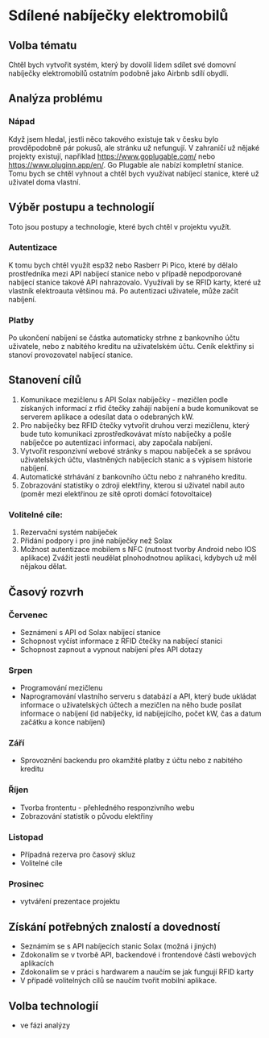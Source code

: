 # Sdílené nabíječky elektromobilů
## Volba tématu
Chtěl bych vytvořit systém, který by dovolil lidem sdílet své domovní nabíječky elektromobilů ostatním podobně jako Airbnb sdílí obydlí.
## Analýza problému
### Nápad
Když jsem hledal, jestli něco takového existuje tak v česku bylo provděpodobně pár pokusů, ale stránku už nefungují. V zahraničí už nějaké projekty existují, například https://www.goplugable.com/ nebo https://www.pluginn.app/en/. Go Plugable ale nabízí kompletní stanice. Tomu bych se chtěl vyhnout a chtěl bych využívat nabíjecí stanice, které už uživatel doma vlastní.
## Výběr postupu a technologií
Toto jsou postupy a technologie, které bych chtěl v projektu využít.
### Autentizace
K tomu bych chtěl využít esp32 nebo Rasberr Pi Pico, které by dělalo prostředníka mezi API nabíjecí stanice nebo v případě nepodporované nabíjecí stanice takové API nahrazovalo. Využívali by se RFID karty, které už vlastník elektroauta většinou má. Po autentizaci uživatele, může začít nabíjení.
### Platby
Po ukončení nabíjení se částka automaticky strhne z bankovního účtu uživatele, nebo z nabitého kreditu na uživatelském účtu. Ceník elektřiny si stanoví provozovatel nabíjecí stanice.
## Stanovení cílů
1. Komunikace mezičlenu s API Solax nabíječky - mezičlen podle získaných informací z rfid čtečky zahájí nabíjení a bude komunikovat se serverem aplikace a odesílat data o odebraných kW.
2. Pro nabíječky bez RFID čtečky vytvořit druhou verzi mezičlenu, který bude tuto komunikaci zprostředkovávat místo nabíječky a pošle nabíječce po autentizaci informaci, aby započala nabíjení.
3. Vytvořit responzivní webové stránky s mapou nabíječek a se správou uživatelských účtu, vlastněných nabíjecích stanic a s výpisem historie nabíjení.
4. Automatické strhávání z bankovního účtu nebo z nahraného kreditu.
5. Zobrazování statistiky o zdroji elektřiny, kterou si uživatel nabil auto (poměr mezi elektřinou ze sítě oproti domácí fotovoltaice)
### Volitelné cíle:
1. Rezervační systém nabíječek
2. Přidání podpory i pro jiné nabíječky než Solax
3. Možnost autentizace mobilem s NFC (nutnost tvorby Android nebo IOS aplikace) Zvážit jestli neudělat plnohodnotnou aplikaci, kdybych už měl nějakou dělat.
## Časový rozvrh
### Červenec
- Seznámení s API od Solax nabíjecí stanice
- Schopnost vyčíst informace z RFID čtečky na nabíjecí stanici
- Schopnost zapnout a vypnout nabíjení přes API dotazy
### Srpen
- Programování mezičlenu
- Naprogramování vlastního serveru s databází a API, který bude ukládat informace o uživatelských účtech a mezičlen na něho bude posílat informace o nabíjení (id nabíječky, id nabíjejícího, počet kW, čas a datum začátku a konce nabíjení)
### Září
- Sprovoznění backendu pro okamžité platby z účtu nebo z nabitého kreditu
### Říjen
- Tvorba frontentu - přehledného responzivního webu
- Zobrazování statistik o původu elektřiny
### Listopad
- Případná rezerva pro časový skluz
- Volitelné cíle
### Prosinec
- vytváření prezentace projektu
## Získání potřebných znalostí a dovedností
- Seznámím se s API nabíjecích stanic Solax (možná i jiných)
- Zdokonalím se v tvorbě API, backendové i frontendové části webových aplikacích
- Zdokonalím se v práci s hardwarem a naučím se jak fungují RFID karty
- V případě volitelných cílů se naučím tvořit mobilní aplikace.
## Volba technologií
 - ve fázi analýzy
